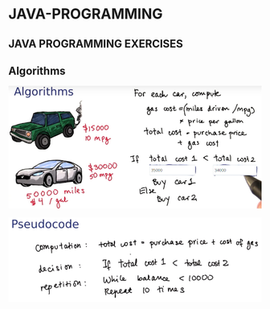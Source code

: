 # JAVA-PROGRAMMING 

## JAVA PROGRAMMING EXERCISES

## Algorithms 

![picture](https://raw.githubusercontent.com/ARBUCHELI/JAVA-PROGRAMMING/main/pictures/Algoritms.jpg.png)

![picture](https://raw.githubusercontent.com/ARBUCHELI/JAVA-PROGRAMMING/main/pictures/1.png)




